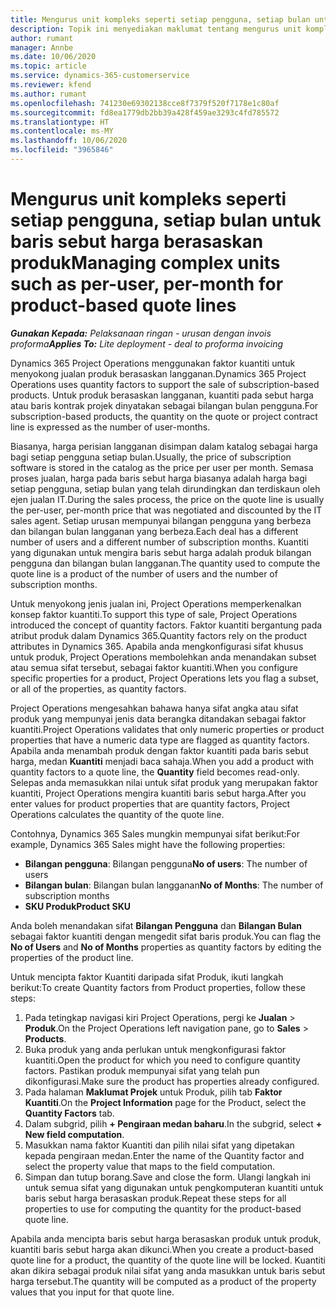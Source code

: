 ```yaml
---
title: Mengurus unit kompleks seperti setiap pengguna, setiap bulan untuk baris sebut harga berasaskan produk
description: Topik ini menyediakan maklumat tentang mengurus unit kompleks untuk baris sebut harga berasaskan projek.
author: rumant
manager: Annbe
ms.date: 10/06/2020
ms.topic: article
ms.service: dynamics-365-customerservice
ms.reviewer: kfend
ms.author: rumant
ms.openlocfilehash: 741230e69302138cce8f7379f520f7178e1c80af
ms.sourcegitcommit: fd8ea1779db2bb39a428f459ae3293c4fd785572
ms.translationtype: HT
ms.contentlocale: ms-MY
ms.lasthandoff: 10/06/2020
ms.locfileid: "3965846"
---
```

# <a name="managing-complex-units-such-as-per-user-per-month-for-product-based-quote-lines"></a><span data-ttu-id="b6077-103">Mengurus unit kompleks seperti setiap pengguna, setiap bulan untuk baris sebut harga berasaskan produk</span><span class="sxs-lookup"><span data-stu-id="b6077-103">Managing complex units such as per-user, per-month for product-based quote lines</span></span>

<span data-ttu-id="b6077-104">_**Gunakan Kepada:** Pelaksanaan ringan - urusan dengan invois proforma_</span><span class="sxs-lookup"><span data-stu-id="b6077-104">_**Applies To:** Lite deployment - deal to proforma invoicing_</span></span>

<span data-ttu-id="b6077-105">Dynamics 365 Project Operations menggunakan faktor kuantiti untuk menyokong jualan produk berasaskan langganan.</span><span class="sxs-lookup"><span data-stu-id="b6077-105">Dynamics 365 Project Operations uses quantity factors to support the sale of subscription-based products.</span></span> <span data-ttu-id="b6077-106">Untuk produk berasaskan langganan, kuantiti pada sebut harga atau baris kontrak projek dinyatakan sebagai bilangan bulan pengguna.</span><span class="sxs-lookup"><span data-stu-id="b6077-106">For subscription-based products, the quantity on the quote or project contract line is expressed as the number of user-months.</span></span>

<span data-ttu-id="b6077-107">Biasanya, harga perisian langganan disimpan dalam katalog sebagai harga bagi setiap pengguna setiap bulan.</span><span class="sxs-lookup"><span data-stu-id="b6077-107">Usually, the price of subscription software is stored in the catalog as the price per user per month.</span></span> <span data-ttu-id="b6077-108">Semasa proses jualan, harga pada baris sebut harga biasanya adalah harga bagi setiap pengguna, setiap bulan yang telah dirundingkan dan terdiskaun oleh ejen jualan IT.</span><span class="sxs-lookup"><span data-stu-id="b6077-108">During the sales process, the price on the quote line is usually the per-user, per-month price that was negotiated and discounted by the IT sales agent.</span></span> <span data-ttu-id="b6077-109">Setiap urusan mempunyai bilangan pengguna yang berbeza dan bilangan bulan langganan yang berbeza.</span><span class="sxs-lookup"><span data-stu-id="b6077-109">Each deal has a different number of users and a different number of subscription months.</span></span> <span data-ttu-id="b6077-110">Kuantiti yang digunakan untuk mengira baris sebut harga adalah produk bilangan pengguna dan bilangan bulan langganan.</span><span class="sxs-lookup"><span data-stu-id="b6077-110">The quantity used to compute the quote line is a product of the number of users and the number of subscription months.</span></span>

<span data-ttu-id="b6077-111">Untuk menyokong jenis jualan ini, Project Operations memperkenalkan konsep faktor kuantiti.</span><span class="sxs-lookup"><span data-stu-id="b6077-111">To support this type of sale, Project Operations introduced the concept of quantity factors.</span></span> <span data-ttu-id="b6077-112">Faktor kuantiti bergantung pada atribut produk dalam Dynamics 365.</span><span class="sxs-lookup"><span data-stu-id="b6077-112">Quantity factors rely on the product attributes in Dynamics 365.</span></span> <span data-ttu-id="b6077-113">Apabila anda mengkonfigurasi sifat khusus untuk produk, Project Operations membolehkan anda menandakan subset atau semua sifat tersebut, sebagai faktor kuantiti.</span><span class="sxs-lookup"><span data-stu-id="b6077-113">When you configure specific properties for a product, Project Operations lets you flag a subset, or all of the properties, as quantity factors.</span></span>

<span data-ttu-id="b6077-114">Project Operations mengesahkan bahawa hanya sifat angka atau sifat produk yang mempunyai jenis data berangka ditandakan sebagai faktor kuantiti.</span><span class="sxs-lookup"><span data-stu-id="b6077-114">Project Operations validates that only numeric properties or product properties that have a numeric data type are flagged as quantity factors.</span></span> <span data-ttu-id="b6077-115">Apabila anda menambah produk dengan faktor kuantiti pada baris sebut harga, medan **Kuantiti** menjadi baca sahaja.</span><span class="sxs-lookup"><span data-stu-id="b6077-115">When you add a product with quantity factors to a quote line, the **Quantity** field becomes read-only.</span></span> <span data-ttu-id="b6077-116">Selepas anda memasukkan nilai untuk sifat produk yang merupakan faktor kuantiti, Project Operations mengira kuantiti baris sebut harga.</span><span class="sxs-lookup"><span data-stu-id="b6077-116">After you enter values for product properties that are quantity factors, Project Operations calculates the quantity of the quote line.</span></span>

<span data-ttu-id="b6077-117">Contohnya, Dynamics 365 Sales mungkin mempunyai sifat berikut:</span><span class="sxs-lookup"><span data-stu-id="b6077-117">For example, Dynamics 365 Sales might have the following properties:</span></span>

- <span data-ttu-id="b6077-118">**Bilangan pengguna**: Bilangan pengguna</span><span class="sxs-lookup"><span data-stu-id="b6077-118">**No of users**: The number of users</span></span>
- <span data-ttu-id="b6077-119">**Bilangan bulan**: Bilangan bulan langganan</span><span class="sxs-lookup"><span data-stu-id="b6077-119">**No of Months**: The number of subscription months</span></span>
- <span data-ttu-id="b6077-120">**SKU Produk**</span><span class="sxs-lookup"><span data-stu-id="b6077-120">**Product SKU**</span></span>

<span data-ttu-id="b6077-121">Anda boleh menandakan sifat **Bilangan Pengguna** dan **Bilangan Bulan** sebagai faktor kuantiti dengan mengedit sifat baris produk.</span><span class="sxs-lookup"><span data-stu-id="b6077-121">You can flag the **No of Users** and **No of Months** properties as quantity factors by editing the properties of the product line.</span></span>

<span data-ttu-id="b6077-122">Untuk mencipta faktor Kuantiti daripada sifat Produk, ikuti langkah berikut:</span><span class="sxs-lookup"><span data-stu-id="b6077-122">To create Quantity factors from Product properties, follow these steps:</span></span>

1. <span data-ttu-id="b6077-123">Pada tetingkap navigasi kiri Project Operations, pergi ke **Jualan** > **Produk**.</span><span class="sxs-lookup"><span data-stu-id="b6077-123">On the Project Operations left navigation pane, go to **Sales** > **Products**.</span></span>
2. <span data-ttu-id="b6077-124">Buka produk yang anda perlukan untuk mengkonfigurasi faktor kuantiti.</span><span class="sxs-lookup"><span data-stu-id="b6077-124">Open the product for which you need to configure quantity factors.</span></span> <span data-ttu-id="b6077-125">Pastikan produk mempunyai sifat yang telah pun dikonfigurasi.</span><span class="sxs-lookup"><span data-stu-id="b6077-125">Make sure the product has properties already configured.</span></span>
3. <span data-ttu-id="b6077-126">Pada halaman **Maklumat Projek** untuk Produk, pilih tab **Faktor Kuantiti**.</span><span class="sxs-lookup"><span data-stu-id="b6077-126">On the **Project Information** page for the Product, select the **Quantity Factors** tab.</span></span>
4. <span data-ttu-id="b6077-127">Dalam subgrid, pilih **+ Pengiraan medan baharu**.</span><span class="sxs-lookup"><span data-stu-id="b6077-127">In the subgrid, select **+ New field computation**.</span></span>
5. <span data-ttu-id="b6077-128">Masukkan nama faktor Kuantiti dan pilih nilai sifat yang dipetakan kepada pengiraan medan.</span><span class="sxs-lookup"><span data-stu-id="b6077-128">Enter the name of the Quantity factor and select the property value that maps to the field computation.</span></span>
6. <span data-ttu-id="b6077-129">Simpan dan tutup borang.</span><span class="sxs-lookup"><span data-stu-id="b6077-129">Save and close the form.</span></span> <span data-ttu-id="b6077-130">Ulangi langkah ini untuk semua sifat yang digunakan untuk pengkomputeran kuantiti untuk baris sebut harga berasaskan produk.</span><span class="sxs-lookup"><span data-stu-id="b6077-130">Repeat these steps for all properties to use for computing the quantity for the product-based quote line.</span></span>

<span data-ttu-id="b6077-131">Apabila anda mencipta baris sebut harga berasaskan produk untuk produk, kuantiti baris sebut harga akan dikunci.</span><span class="sxs-lookup"><span data-stu-id="b6077-131">When you create a product-based quote line for a product, the quantity of the quote line will be locked.</span></span> <span data-ttu-id="b6077-132">Kuantiti akan dikira sebagai produk nilai sifat yang anda masukkan untuk baris sebut harga tersebut.</span><span class="sxs-lookup"><span data-stu-id="b6077-132">The quantity will be computed as a product of the property values that you input for that quote line.</span></span>
